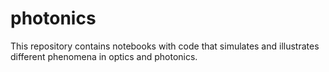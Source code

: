 # photonics

This repository contains notebooks with code that simulates and illustrates different phenomena in optics and photonics. 
